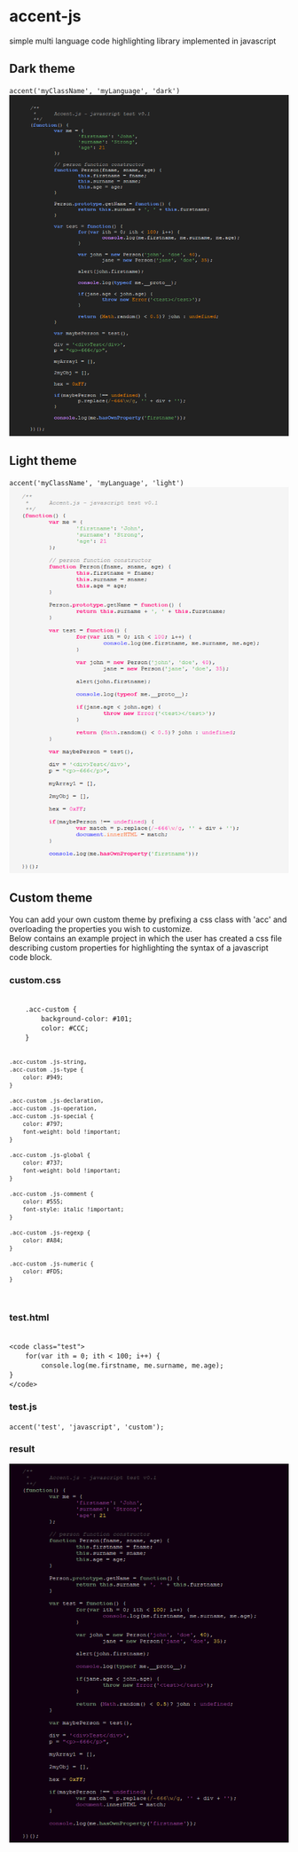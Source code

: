accent-js
=========

simple multi language code highlighting library implemented in javascript

## Dark theme
`accent('myClassName', 'myLanguage', 'dark')`
!["javascript syntax with dark theme"](/examples/javascriptThemeDark.PNG "javascript syntax with dark theme")

## Light theme 
`accent('myClassName', 'myLanguage', 'light')`
!["javascript syntax with light theme"](/examples/javascriptThemeLight.PNG "javascript syntax with light theme")

## Custom theme
You can add your own custom theme by prefixing a css class with 'acc' and overloading the properties you wish to customize.
<br/>
Below contains an example project in which the user has created a css file describing custom properties for highlighting the syntax of a javascript code block.

### custom.css

<code>
	.acc-custom {
		background-color: #101;
		color: #CCC;
	}

	.acc-custom .js-string,
	.acc-custom .js-type {
		color: #949;
	}

	.acc-custom .js-declaration, 
	.acc-custom .js-operation, 
	.acc-custom .js-special {
		color: #797;
		font-weight: bold !important;
	}

	.acc-custom .js-global {
		color: #737;
		font-weight: bold !important;
	}

	.acc-custom .js-comment {
		color: #555;
		font-style: italic !important;
	}

	.acc-custom .js-regexp {
		color: #A84;
	}
	 
	.acc-custom .js-numeric {
		color: #FD5;
	}
</code>

### test.html

<code>
&lt;code class="test"&gt;
	for(var ith = 0; ith &lt; 100; i++) {
		console.log(me.firstname, me.surname, me.age);
}
&lt;/code&gt;
</code>

### test.js

`accent('test', 'javascript', 'custom');`

### result

!["javascript syntax with custom theme"](/examples/javascriptCustomTheme.PNG "javascript syntax with custom theme")

